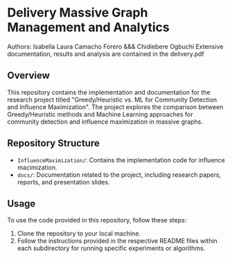 # Delivery Massive Graph Management and Analytics
Authors: Isabella Laura Camacho Forero &&& Chidiebere Ogbuchi
Extensive documentation, results and analysis are contained in the delivery.pdf

## Overview
This repository contains the implementation and documentation for the research project titled "Greedy/Heuristic vs. ML for Community Detection and Influence Maximization". The project explores the comparison between Greedy/Heuristic methods and Machine Learning approaches for community detection and influence maximization in massive graphs.


## Repository Structure
- `InfluenceMaximization/`: Contains the implementation code for influence macimization.
- `docs/`: Documentation related to the project, including research papers, reports, and presentation slides.

## Usage
To use the code provided in this repository, follow these steps:
1. Clone the repository to your local machine.
2. Follow the instructions provided in the respective README files within each subdirectory for running specific experiments or algorithms.
